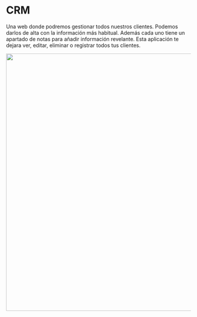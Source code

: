 # CRM

Una web donde podremos gestionar todos nuestros clientes. Podemos darlos de alta con la información más habitual. Además cada uno tiene un apartado de notas para añadir información revelante. Esta aplicación te dejara ver, editar, eliminar o registrar todos tus clientes.

<img
    src="./src/imge/web.png"
    width="700px"
/>
